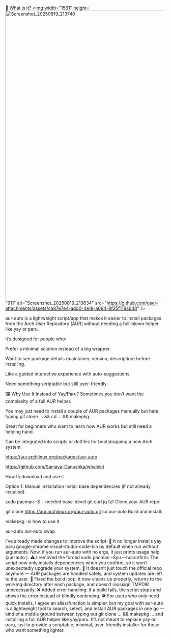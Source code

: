 🚀 What is it?
<img width="1561" height=<img width="1561" height="911" alt="Screenshot_20250819_213740" src="https://github.com/user-attachments/assets/88c7da05-0622-41f3-8c17-20d24b5d5ac2" />
"911" alt="Screenshot_20250819_213634" src="https://github.com/user-attachments/assets/ca87e7e4-add0-4e19-a094-8f35f119ab40" />


aur-auto is a lightweight script/app that makes it easier to install packages from the Arch User Repository (AUR) without needing a full-blown helper like yay or paru.

It’s designed for people who:

Prefer a minimal solution instead of a big wrapper.

Want to see package details (maintainer, version, description) before installing.

Like a guided interactive experience with auto-suggestions.

Need something scriptable but still user-friendly.

🖼 Why Use It Instead of Yay/Paru?
Sometimes you don’t want the complexity of a full AUR helper.

You may just need to install a couple of AUR packages manually but hate typing git clone … && cd … && makepkg.

Great for beginners who want to learn how AUR works but still need a helping hand.

Can be integrated into scripts or dotfiles for bootstrapping a new Arch system.

https://aur.archlinux.org/packages/aur-auto

https://github.com/Sanjaya-Danushka/whalekit

How to download and use it

Option 1: Manual installation
Install base dependencies (if not already installed):


sudo pacman -S --needed base-devel git curl jq fzf
Clone your AUR repo:


git clone https://aur.archlinux.org/aur-auto.git
cd aur-auto
Build and install:


makepkg -si
how to use it

aur-auto <package name>
aur-auto swap

 I’ve already made changes to improve the script: 🚫 It no longer installs yay paru google-chrome visual-studio-code-bin by default when run without arguments. Now, if you run aur-auto with no args, it just prints usage help (aur-auto <package>). ⚠️ I removed the forced sudo pacman -Syu --noconfirm. The script now only installs dependencies when you confirm, so it won’t unexpectedly upgrade your system. 🔄 It doesn’t just touch the official repo anymore — AUR packages are handled safely, and system updates are left to the user. 📂 Fixed the build loop: it now cleans up properly, returns to the working directory after each package, and doesn’t reassign TMPDIR unnecessarily. ❌ Added error handling: if a build fails, the script stops and shows the error instead of blindly continuing. 🛠️ For users who only need quick installs, I agree an alias/function is simpler, but my goal with aur-auto is a lightweight tool to search, select, and install AUR packages in one go — kind of a middle ground between typing out git clone … && makepkg … and installing a full AUR helper like yay/paru. It’s not meant to replace yay or paru, just to provide a scriptable, minimal, user-friendly installer for those who want something lighter.
